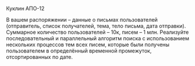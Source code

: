 Куклин АПО-12

В вашем распоряжении – данные о письмах пользователей (отправитель, список получателей, тема, тело письма, дата отправки). Суммарное количество пользователей – 10к, писем – 1 млн. Реализуйте последовательный и параллельный алгоритм поиска с использованием нескольких процессов тем всех писем, которые были получены пользователем в определённый временной промежуток, отсортированных по дате.
